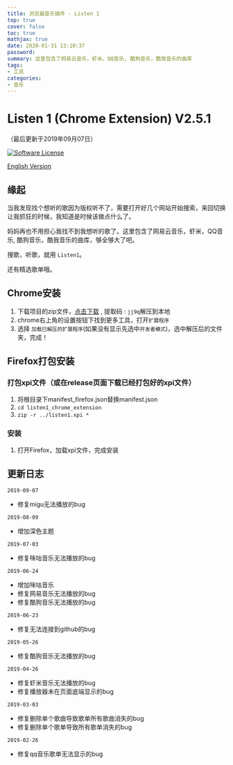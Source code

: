 ```yaml
---
title: 浏览器音乐插件 - Listen 1
top: true
cover: false
toc: true
mathjax: true
date: 2020-01-31 13:10:37
password:
summary: 这里包含了网易云音乐，虾米，QQ音乐, 酷狗音乐，酷我音乐的曲库
tags:
- 工具
categories:
- 音乐
---
```



# Listen 1 (Chrome Extension) V2.5.1

（最后更新于2019年09月07日）

[![Software License](https://img.shields.io/badge/license-MIT-brightgreen.svg)](LICENSE)

[English Version](https://github.com/listen1/listen1_chrome_extension/blob/master/README_EN.md)

## 缘起

当我发现找个想听的歌因为版权听不了，需要打开好几个网站开始搜索，来回切换让我抓狂的时候，我知道是时候该做点什么了。

妈妈再也不用担心我找不到我想听的歌了。这里包含了网易云音乐，虾米，QQ音乐, 酷狗音乐，酷我音乐的曲库，够全够大了吧。

搜歌，听歌，就用 `Listen1`。



还有精选歌单哦。

## Chrome安装

1. 下载项目的zip文件，[点击下载](https://pan.baidu.com/s/1UAbIrSmP5cOX4SX85pq0kQ) , 提取码 : `jj9q`解压到本地
2. chrome右上角的设置按钮下找到更多工具，打开`扩展程序`
3. 选择 `加载已解压的扩展程序`(如果没有显示先选中`开发者模式`)，选中解压后的文件夹，完成！

## Firefox打包安装

### 打包xpi文件（或在release页面下载已经打包好的xpi文件）

1. 将根目录下manifest_firefox.json替换manifest.json
2. `cd listen1_chrome_extension`
3. `zip -r ../listen1.xpi *`

### 安装

1. 打开Firefox，加载xpi文件，完成安装

## 更新日志

`2019-09-07`

- 修复migu无法播放的bug

`2019-08-09`

- 增加深色主题

`2019-07-03`

- 修复咪咕音乐无法播放的bug

`2019-06-24`

- 增加咪咕音乐
- 修复网易音乐无法播放的bug
- 修复酷狗音乐无法播放的bug

`2019-06-23`

- 修复无法连接到github的bug

`2019-05-26`

- 修复酷狗音乐无法播放的bug

`2019-04-26`

- 修复虾米音乐无法播放的bug
- 修复播放器未在页面底端显示的bug

`2019-03-03`

- 修复删除单个歌曲导致歌单所有歌曲消失的bug
- 修复删除单个歌单导致所有歌单消失的bug

`2019-02-26`

- 修复qq音乐歌单无法显示的bug

